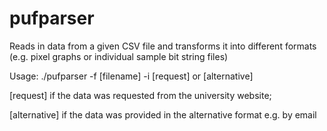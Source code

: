 # pufparser
Reads in data from a given CSV file and transforms it into different formats (e.g. pixel graphs or individual sample bit string files)


Usage:
./pufparser -f [filename] -i [request] or [alternative]

[request] if the data was requested from the university website;

[alternative] if the data was provided in the alternative format e.g. by email
